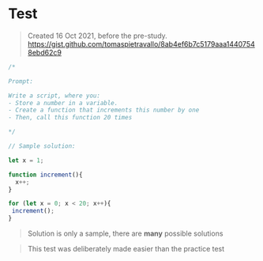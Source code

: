 # Test

> Created 16 Oct 2021, before the pre-study. https://gist.github.com/tomaspietravallo/8ab4ef6b7c5179aaa14407548ebd62c9

```ts
/*

Prompt: 

Write a script, where you:
- Store a number in a variable. 
- Create a function that increments this number by one
- Then, call this function 20 times

*/

// Sample solution:

let x = 1;

function increment(){
  x++;
}

for (let x = 0; x < 20; x++){
 increment();
}
```

> Solution is only a sample, there are **many** possible solutions

> This test was deliberately made easier than the practice test